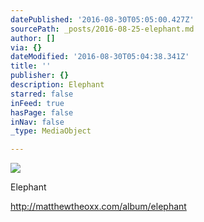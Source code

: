 ```yaml
---
datePublished: '2016-08-30T05:05:00.427Z'
sourcePath: _posts/2016-08-25-elephant.md
author: []
via: {}
dateModified: '2016-08-30T05:04:38.341Z'
title: ''
publisher: {}
description: Elephant
starred: false
inFeed: true
hasPage: false
inNav: false
_type: MediaObject

---
```

![](https://the-grid-user-content.s3-us-west-2.amazonaws.com/e63ac48f-a072-4f06-8f7a-88ae8115fae4.jpg)

Elephant

http://matthewtheoxx.com/album/elephant